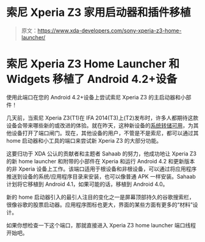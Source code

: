 # 索尼 Xperia Z3 家用启动器和插件移植

> 原文：<https://www.xda-developers.com/sony-xperia-z3-home-launcher/>

# 索尼 Xperia Z3 Home Launcher 和 Widgets 移植了 Android 4.2+设备

使用此端口在您的 Android 4.2+设备上尝试索尼 Xperia Z3 的主启动器和小部件！

几天前，当索尼 Xperia Z3(T1)在 IFA 2014(T3)上(T2)发布时，许多人都期待这款设备会带来哪些新的或改进的体验。就在昨天，这种新设备的[系统转储可用](http://www.xda-developers.com/android/sony-xperia-z3-system-dump/)，为其他设备打开了端口闸门。现在，其他设备的用户，不管是不是索尼，都可以通过其 home 启动器和小工具的端口来尝试新 Xperia Z3 的大部分功能。

这要归功于 XDA 公认的贡献者和主题者 Sahaab 的努力，他成功地让 Xperia Z3 的新 home launcher 和附带的小部件在 Xperia 和运行 Android 4.2 和更新版本的非 Xperia 设备上工作。该端口适用于根设备和非根设备，可以通过将应用程序推送到设备的系统/应用程序目录来安装，也可以像普通 APK 一样安装。Sahaab 计划将它移植到 Android 4.1，如果可能的话，移植到 Android 4.0。

新的 home 启动器引入的最引人注目的变化之一是屏幕顶部持久的谷歌搜索栏，很像谷歌的股票启动器。应用程序图标也更大，界面的某些方面有更多的“材料”设计。

如果你想检查一下这个端口，那就直接进入 Xperia Z3 home launcher 端口线程开始吧。